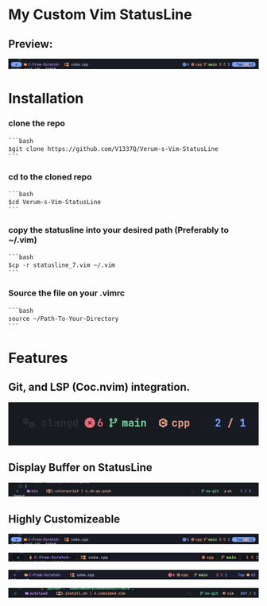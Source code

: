 
# My Custom Vim StatusLine

## Preview:

![Alt text](./assets/image1.png)

# Installation

### clone the repo
	```bash
	$git clone https://github.com/V1337Q/Verum-s-Vim-StatusLine
	```

### cd to the cloned repo
	```bash
	$cd Verum-s-Vim-StatusLine
	```
### copy the statusline into your desired path (Preferably to ~/.vim)
	```bash
	$cp -r statusline_7.vim ~/.vim
	```
### Source the file on your .vimrc
	```bash
	source ~/Path-To-Your-Directory
	```

# Features

## Git, and LSP (Coc.nvim) integration.
![Alt text](./assets/git-integration.png)

## Display Buffer on StatusLine 
![Alt text](./assets/buffer-showcase.png)


##  Highly Customizeable


![Alt text](./assets/image1.png)

![Alt text](./assets/image2.png)

![Alt text](./assets/image3.png)

![Alt text](./assets/image4.png)








